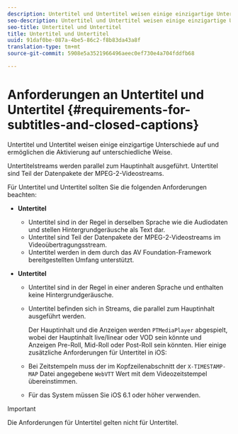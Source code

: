 ```yaml
---
description: Untertitel und Untertitel weisen einige einzigartige Unterschiede auf und ermöglichen die Aktivierung auf unterschiedliche Weise.
seo-description: Untertitel und Untertitel weisen einige einzigartige Unterschiede auf und ermöglichen die Aktivierung auf unterschiedliche Weise.
seo-title: Untertitel und Untertitel
title: Untertitel und Untertitel
uuid: 91daf0be-087a-4be5-86c2-f8b83da43a8f
translation-type: tm+mt
source-git-commit: 5908e5a3521966496aeec0ef730e4a704fddfb68

---
```



# Anforderungen an Untertitel und Untertitel {#requirements-for-subtitles-and-closed-captions}

Untertitel und Untertitel weisen einige einzigartige Unterschiede auf und ermöglichen die Aktivierung auf unterschiedliche Weise.

Untertitelstreams werden parallel zum Hauptinhalt ausgeführt. Untertitel sind Teil der Datenpakete der MPEG-2-Videostreams.

Für Untertitel und Untertitel sollten Sie die folgenden Anforderungen beachten:

* **Untertitel**

   * Untertitel sind in der Regel in derselben Sprache wie die Audiodaten und stellen Hintergrundgeräusche als Text dar.
   * Untertitel sind Teil der Datenpakete der MPEG-2-Videostreams im Videoübertragungsstream.
   * Untertitel werden in dem durch das AV Foundation-Framework bereitgestellten Umfang unterstützt.

* **Untertitel**

   * Untertitel sind in der Regel in einer anderen Sprache und enthalten keine Hintergrundgeräusche.
   * Untertitel befinden sich in Streams, die parallel zum Hauptinhalt ausgeführt werden.

      Der Hauptinhalt und die Anzeigen werden `PTMediaPlayer` abgespielt, wobei der Hauptinhalt live/linear oder VOD sein könnte und Anzeigen Pre-Roll, Mid-Roll oder Post-Roll sein könnten.
   Hier einige zusätzliche Anforderungen für Untertitel in iOS:

   * Bei Zeitstempeln muss der im Kopfzeilenabschnitt der `X-TIMESTAMP-MAP` Datei angegebene `WebVTT` Wert mit dem Videozeitstempel übereinstimmen.

   * Für das System müssen Sie iOS 6.1 oder höher verwenden.


>[!IMPORTANT]
>
>Die Anforderungen für Untertitel gelten nicht für Untertitel.


